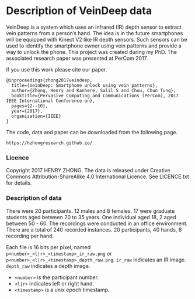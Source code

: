 # Description of VeinDeep data

VeinDeep is a system which uses an infrared (IR) depth sensor to extract vein patterns from a person’s hand. The idea is in the future smartphones will be equipped with Kinect V2 like IR depth sensors. Such sensors can be used to identify the smartphone owner using vein patterns and provide a way to unlock the phone. This project was created during my PhD. The associated research paper was presented at PerCom 2017.

If you use this work please cite our paper.

```
@inproceedings{zhong2017veindeep,
  title={VeinDeep: Smartphone unlock using vein patterns},
  author={Zhong, Henry and Kanhere, Salil S and Chou, Chun Tung},
  booktitle={Pervasive Computing and Communications (PerCom), 2017 IEEE International Conference on},
  pages={2--10},
  year={2017},
  organization={IEEE}
}
```

The code, data and paper can be downloaded from the following page.

```
https://hzhongresearch.github.io/
```

### Licence
Copyright 2017 HENRY ZHONG. The data is released under Creative Commons Attribution-ShareAlike 4.0 International Licence. See LICENCE.txt for details.

### Description of data
There were 20 participants. 12 males and 8 females. 17 were graduate students aged between 20 to 35 years. One individual aged 18, 2 aged between 50 - 60. The recordings were conducted in an office environment. There are a total of 240 recorded instances. 20 participants, 40 hands, 6 recording per hand.

Each file is 16 bits per pixel, named ```p<number>_<l|r>_<timestamp>_ir_raw.png``` or ```p<number>_<l|r>_<timestamp>_depth_raw.png```. ```ir_raw``` indicates an IR image. ```depth_raw``` indicates a depth image.

* ```<number>``` is the participant number.
* ```<l|r>``` indicates left or right hand.
* ```<timestamp>``` is a unix epoch timestamp.
